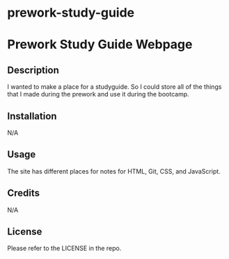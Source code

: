 # prework-study-guide
# Prework Study Guide Webpage

## Description

I wanted to make a place for a studyguide. So I could store all of the things that I made during the prework and use it during the bootcamp.


## Installation

N/A

## Usage

The site has different places for notes for HTML, Git, CSS, and JavaScript.

## Credits

N/A

## License

Please refer to the LICENSE in the repo.